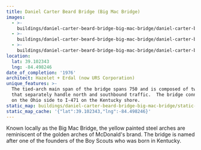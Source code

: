 ```yaml
---
title: Daniel Carter Beard Bridge (Big Mac Bridge)
images:
  - >-
    buildings/daniel-carter-beard-bridge-big-mac-bridge/daniel-carter-beard-bridge-big-mac-bridge-0_uy8jwa
  - >-
    buildings/daniel-carter-beard-bridge-big-mac-bridge/daniel-carter-beard-bridge-big-mac-bridge-1_keakp5
  - >-
    buildings/daniel-carter-beard-bridge-big-mac-bridge/daniel-carter-beard-bridge-big-mac-bridge-2_x9urr7
location:
  lat: 39.102343
  lng: -84.498246
date_of_completion: '1976'
architect: Hazelet + Erdal (now URS Corporation)
unique_features: >-
  The tied-arch main span of the bridge spans 750 and is composed of two bridges
  that separately handle north and southbound traffic.  The bridge connects I-71
  on the Ohio side to I-471 on the Kentucky shore.
static_map: buildings/daniel-carter-beard-bridge-big-mac-bridge/static-map_k16ms7
static_map_cache: '{"lat":39.102343,"lng":-84.498246}'
---
```


Known locally as the Big Mac Bridge, the yellow painted steel arches are reminiscent of the golden arches of McDonald's brand. The bridge is named after one of the founders of the Boy Scouts who was born in Kentucky.
